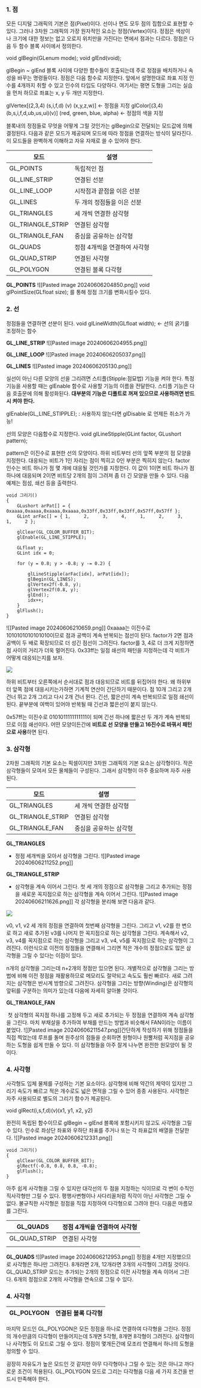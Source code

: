 
### 1. 점

모든 디지털 그래픽의 기본은 점(Pixel)이다. 선이나 면도 모두 점의 집합으로 표현할 수 있다. 그러나 3차원 그래픽의 가장 원자적인 요소는 정점(Vertex)이다. 정점은 색상이나 크기에 대한 정보는 없고 오로지 위치만을 가진다는 면에서 점과는 다르다. 정점은 다음 두 함수 블록 사이에서 정의한다.

void glBegin(GLenum mode);
void glEnd(void);

glBegin ~ glEnd 블록 사이에 다양한 함수들이 호출되는데 주로 정점을 배치하거나 속성을 바꾸는 명령들이다. 정점은 다음 함수로 지정한다. 앞에서 설명한대로 좌표 지정 인수를 4개까지 취할 수 있고 인수의 타입도 다양하다. 여기서는 평면 도형을 그리는 실습을 먼저 하므로 좌표는 x, y 두 개만 지정한다.

glVertex[(2,3,4) (s,i,f,d) (v) (x,y,z,w)] <- 정점을 지정
glColor[(3,4)(b,s,i,f,d,ub,us,ui)(v)] (red, green, blue, alpha) <- 정점의 색을 지정

블록내의 정점들로 무엇을 어떻게 그릴 것인가는 glBegin으로 전달되는 모드값에 의해 결정된다. 다음과 같은 모드가 제공되며 모드에 따라 정점을 연결하는 방식이 달라진다. 이 모드들을 완벽하게 이해하고 자유 자재로 쓸 수 있어야 한다.

| 모드                | 설명               |
| ----------------- | ---------------- |
| GL_POINTS         | 독립적인 점           |
| GL_LINE_STRIP     | 연결된 선분           |
| GL_LINE_LOOP      | 시작점과 끝점을 이은 선분   |
| GL_LINES          | 두 개의 정점들을 이은 선분  |
| GL_TRIANGLES      | 세 개씩 연결한 삼각형     |
| GL_TRIANGLE_STRIP | 연결된 삼각형          |
| GL_TRIANGLE_FAN   | 중심을 공유하는 삼각형     |
| GL_QUADS          | 정점 4개씩을 연결하여 사각형 |
| GL_QUAD_STRIP     | 연결된 사각형          |
| GL_POLYGON        | 연결된 볼록 다각형       |
**GL_POINTS**    ![[Pasted image 20240606204850.png]]
void glPointSize(GLfloat size); 를 통해 정점 크기를 변화시킬수 있다.

### 2. 선

정점들을 연결하면 선분이 된다. 
void glLineWidth(GLfloat width); <- 선의 굵기를 조정하는 함수

**GL_LINE_STRIP**  ![[Pasted image 20240606204955.png]]

**GL_LINE_LOOP**  ![[Pasted image 20240606205037.png]]

**GL_LINES**            ![[Pasted image 20240606205130.png]]

실선이 아닌 다른 모양의 선을 그리려면 스티플(Stipple:점묘법) 기능을 켜야 한다. 특정 기능을 사용할 때는 glEnable 함수로 사용할 기능의 이름을 전달한다. 스티플 기능은 다음 호출문에 의해 활성화된다. **대부분의 기능은 디폴트로 꺼져 있으므로 사용하려면 반드시 켜야 한다.**

glEnable(GL_LINE_STIPPLE); : 사용하지 않는다면 glDisable 로 언제든 취소가 가능!

선의 모양은 다음함수로 지정한다.
void glLineStipple(GLint factor, GLushort pattern);

pattern은 이진수로 표현한 선의 모양이다. 하위 비트부터 선의 앞쪽 부분의 점 모양을 지정한다. 대응되는 비트가 1인 자리는 점이 찍히고 0인 부분은 찍히지 않는다. factor 인수는 비트 하나가 점 몇 개에 대응될 것인가를 지정한다. 이 값이 1이면 비트 하나가 점 하나에 대응되며 2이면 비트당 2개의 점이 그려져 좀 더 긴 모양을 만들 수 있다. 다음 예제는 점섬, 쇄선 등을 출력한다.

```
void 그리기()
{
    GLushort arPat[] = { 0xaaaa,0xaaaa,0xaaaa,0xaaaa,0x33ff,0x33ff,0x33ff,0x57ff,0x57ff };
    GLint arFac[] = { 1,     2,     3,     4,     1,     2,     3,     1,     2 };

    glClear(GL_COLOR_BUFFER_BIT);
    glEnable(GL_LINE_STIPPLE);

    GLfloat y;
    GLint idx = 0;

    for (y = 0.8; y > -0.8; y -= 0.2) {

        glLineStipple(arFac[idx], arPat[idx]);
        glBegin(GL_LINES);
        glVertex2f(-0.8, y);
        glVertex2f(0.8, y);
        glEnd();
        idx++;
    }
    glFlush();
}
```
![[Pasted image 20240606210659.png]]
0xaaaa는 이진수로 1010101010101010이므로 점과 공백이 계속 반복되는 점선이 된다. factor가 2면 점과 공백이 두 배로 확장되므로 더 성긴 점선이 그려진다. factor를 3, 4로 더 크게 지정하면 점 사이의 거리가 더욱 멀어진다. 0x33ff는 일점 쇄선의 패턴을 지정하는데 각 비트가 어떻게 대응되는지를 보자.

![](http://www.soen.kr/lecture/library/opengl/opengl-4.files/image018.gif)

하위 비트부터 오른쪽에서 순서대로 점과 대응되므로 비트를 뒤집어야 한다. 왜 하위부터 앞쪽 점에 대응시키는가하면 기계적 연산이 간단하기 때문이다. 점 10개 그리고 2개 건너 뛰고 2개 그리고 다시 2개 건너 뛴다. 긴선, 짧은선이 계속 반복되므로 일점 쇄선이 된다. 끝부분에 여백이 있어야 반복될 때 긴선과 짧은선이 붙지 않는다.

0x57ff는 이진수로 0101011111111111이 되며 긴선 하나에 짧은선 두 개가 계속 반복되므로 이점 쇄선이다. 어떤 모양이든간에 **비트로 선 모양을 만들고 16진수로 바꿔서 패턴으로 사용**하면 된다.

### 3. 삼각형

2차원 그래픽의 기본 요소는 픽셀이지만 3차원 그래픽의 기본 요소는 삼각형이다. 작은 삼각형들이 모여서 모든 물체들이 구성된다. 그래서 삼각형이 아주 중요하며 자주 사용된다.

| 모드                | 설명               |
| ----------------- | ---------------- |
| GL_TRIANGLES      | 세 개씩 연결한 삼각형     |
| GL_TRIANGLE_STRIP | 연결된 삼각형          |
| GL_TRIANGLE_FAN   | 중심을 공유하는 삼각형     |

**GL_TRIANGLES**
- 정점 세개씩을 모아서 삼각형을 그린다.
![[Pasted image 20240606211252.png]]

**GL_TRIANGLE_STRIP**
-  삼각형을 계속 이어서 그린다. 첫 세 개의 정점으로 삼각형을 그리고 추가되는 정점을 새로운 꼭지점으로 하는 삼각형을 계속 이어서 그린다.
![[Pasted image 20240606211626.png]]
각 삼각형을 분리해 보면 다음과 같다.

![](http://www.soen.kr/lecture/library/opengl/opengl-4.files/image024.gif)

v0, v1, v2 세 개의 정점을 연결하여 첫번째 삼각형을 그린다. 그리고 v1, v2를 한 변으로 하고 새로 추가된 v3를 나머지 한 꼭지점으로 하는 삼각형을 그린다. 계속해서 v2, v3, v4를 꼭지점으로 하는 삼각형을 그리고 v3, v4, v5를 꼭지점으로 하는 삼각형이 그려진다. 이런식으로 이전의 정점들을 연결해서 그리면 적은 개수의 정점으로도 많은 삼각형을 그릴 수 있다는 이점이 있다.

n개의 삼각형을 그리는데 n+2개의 정점만 있으면 된다. 개별적으로 삼각형을 그리는 방법에 비해 이전 정점을 재활용하므로 메모리도 절약되고 속도도 훨씬 빠르다. 새로 그려지는 삼각형은 반시계 방향으로 그려진다. 삼각형을 그리는 방향(Winding)은 삼각형의 앞뒤를 구분하는 의미가 있는데 다음에 자세히 알아볼 것이다.

**GL_TRIANGLE_FAN**

 첫 삼각형의 꼭지점 하나를 고정해 두고 새로 추가되는 두 정점을 연결하여 계속 삼각형을 그린다. 마치 부채살을 추가하여 부채를 만드는 방법과 비슷해서 FAN이라는 이름이 붙었다.
![[Pasted image 20240606211547.png]]간단하게 작성하기 위해 정점들을 직접 찍었는데 루프를 돌며 원주상의 점들을 순회하면 원형이나 원뿔처럼 꼭지점을 공유하는 도형을 쉽게 만들 수 있다. 이 삼각형들을 아주 잘게 나누면 완전한 원모양이 될 것이다.

### 4. 사각형

사각형도 입체 물체를 구성하는 기본 요소이다. 삼각형에 비해 약간의 제약이 있지만 그리기 속도가 빠르고 적은 개수로도 넓은 면적을 그릴 수 있어 종종 사용된다. 사각형은 자주 사용되므로 별도의 그리기 함수가 제공된다.

void glRect(i,s,f,d)(v)(x1, y1, x2, y2)

완전히 독립된 함수이므로 glBegin ~ glEnd 블록에 포함시키지 않고도 사각형을 그릴 수 있다. 인수로 좌상단 좌표와 우하단 좌표를 주거나 또는 각 좌표값의 배열을 전달한다.
![[Pasted image 20240606212331.png]]
```
void 그리기()
{
	glClear(GL_COLOR_BUFFER_BIT);
	glRectf(-0.8, 0.8, 0.8, -0.8);
	glFlush();
}
```
아주 쉽게 사각형을 그릴 수 있지만 대각선의 두 점을 지정하는 식이므로 각 변이 수직인 직사각형만 그릴 수 있다. 평행사변형이나 사다리꼴처럼 직각이 아닌 사각형은 그릴 수 없다. 불규칙한 사각형은 정점을 직접 지정하여 다각형으로 그려야 한다. 다음은 마름모를 그린다.

| GL_QUADS      | 정점 4개씩을 연결하여 사각형 |
| ------------- | ---------------- |
| GL_QUAD_STRIP | 연결된 사각형          |
|               |                  |
**GL_QUADS**
![[Pasted image 20240606212953.png]]
정점을 4개만 지정했으므로 사각형은 하나만 그려진다. 8개라면 2개, 12개라면 3개의 사각형이 그려질 것이다. GL_QUAD_STRIP 모드는 추가되는 2개의 정점으로 이전 사각형을 계속 이어서 그린다. 6개의 정점으로 2개의 사각형을 연속으로 그릴 수 있다.

### 4. 사각형

| GL_POLYGON | 연결된 볼록 다각형 |
| ---------- | ---------- |
마지막 모드인 GL_POLYGON은 모든 정점을 하나로 연결하여 다각형을 그린다. 정점의 개수만큼의 다각형이 만들어지는데 5개면 5각형, 8개면 8각형이 그려진다. 삼각형이나 사각형도 이 모드로 그릴 수 있다. 정점이 몇개든간에 모조리 연결해서 하나의 도형을 정의할 수 있다.

굉장히 자유도가 높은 모드인 것 같지만 아무 다각형이나 그릴 수 있는 것은 아니고 까다로운 조건이 적용된다. GL_POLYGON 모드로 그리는 다각형음 다음 세 가지 조건을 반드시 만족해야 한다.